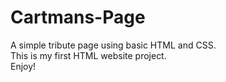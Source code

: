 # Cartmans-Page
A simple tribute page using basic HTML and CSS.<br>
This is my first HTML website project.<br>
Enjoy!
